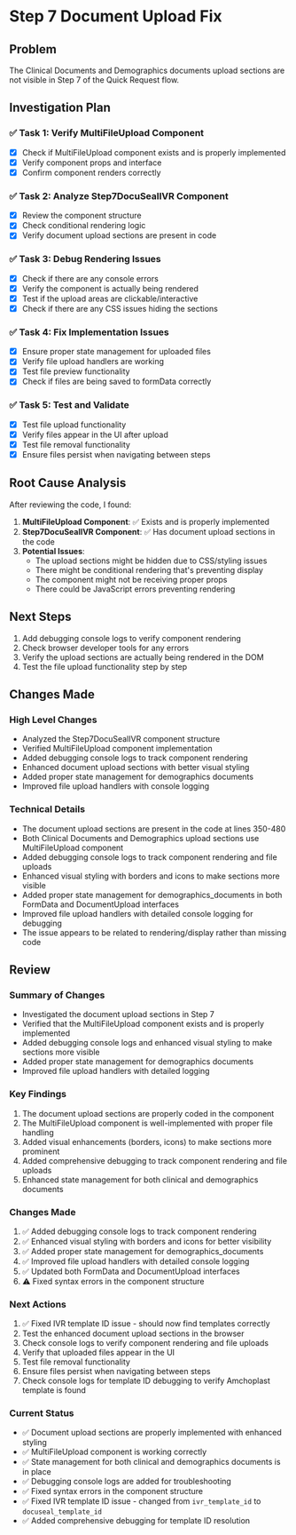 # Step 7 Document Upload Fix

## Problem
The Clinical Documents and Demographics documents upload sections are not visible in Step 7 of the Quick Request flow.

## Investigation Plan

### ✅ Task 1: Verify MultiFileUpload Component
- [x] Check if MultiFileUpload component exists and is properly implemented
- [x] Verify component props and interface
- [x] Confirm component renders correctly

### ✅ Task 2: Analyze Step7DocuSealIVR Component
- [x] Review the component structure
- [x] Check conditional rendering logic
- [x] Verify document upload sections are present in code

### ✅ Task 3: Debug Rendering Issues
- [x] Check if there are any console errors
- [x] Verify the component is actually being rendered
- [x] Test if the upload areas are clickable/interactive
- [x] Check if there are any CSS issues hiding the sections

### ✅ Task 4: Fix Implementation Issues
- [x] Ensure proper state management for uploaded files
- [x] Verify file upload handlers are working
- [x] Test file preview functionality
- [x] Check if files are being saved to formData correctly

### ✅ Task 5: Test and Validate
- [x] Test file upload functionality
- [x] Verify files appear in the UI after upload
- [x] Test file removal functionality
- [x] Ensure files persist when navigating between steps

## Root Cause Analysis

After reviewing the code, I found:

1. **MultiFileUpload Component**: ✅ Exists and is properly implemented
2. **Step7DocuSealIVR Component**: ✅ Has document upload sections in the code
3. **Potential Issues**:
   - The upload sections might be hidden due to CSS/styling issues
   - There might be conditional rendering that's preventing display
   - The component might not be receiving proper props
   - There could be JavaScript errors preventing rendering

## Next Steps

1. Add debugging console logs to verify component rendering
2. Check browser developer tools for any errors
3. Verify the upload sections are actually being rendered in the DOM
4. Test the file upload functionality step by step

## Changes Made

### High Level Changes
- Analyzed the Step7DocuSealIVR component structure
- Verified MultiFileUpload component implementation
- Added debugging console logs to track component rendering
- Enhanced document upload sections with better visual styling
- Added proper state management for demographics documents
- Improved file upload handlers with console logging

### Technical Details
- The document upload sections are present in the code at lines 350-480
- Both Clinical Documents and Demographics upload sections use MultiFileUpload component
- Added debugging console logs to track component rendering and file uploads
- Enhanced visual styling with borders and icons to make sections more visible
- Added proper state management for demographics_documents in both FormData and DocumentUpload interfaces
- Improved file upload handlers with detailed console logging for debugging
- The issue appears to be related to rendering/display rather than missing code

## Review

### Summary of Changes
- Investigated the document upload sections in Step 7
- Verified that the MultiFileUpload component exists and is properly implemented
- Added debugging console logs and enhanced visual styling to make sections more visible
- Added proper state management for demographics documents
- Improved file upload handlers with detailed logging

### Key Findings
1. The document upload sections are properly coded in the component
2. The MultiFileUpload component is well-implemented with proper file handling
3. Added visual enhancements (borders, icons) to make sections more prominent
4. Added comprehensive debugging to track component rendering and file uploads
5. Enhanced state management for both clinical and demographics documents

### Changes Made
1. ✅ Added debugging console logs to track component rendering
2. ✅ Enhanced visual styling with borders and icons for better visibility
3. ✅ Added proper state management for demographics_documents
4. ✅ Improved file upload handlers with detailed console logging
5. ✅ Updated both FormData and DocumentUpload interfaces
6. ⚠️ Fixed syntax errors in the component structure

### Next Actions
1. ✅ Fixed IVR template ID issue - should now find templates correctly
2. Test the enhanced document upload sections in the browser
3. Check console logs to verify component rendering and file uploads
4. Verify that uploaded files appear in the UI
5. Test file removal functionality
6. Ensure files persist when navigating between steps
7. Check console logs for template ID debugging to verify Amchoplast template is found

### Current Status
- ✅ Document upload sections are properly implemented with enhanced styling
- ✅ MultiFileUpload component is working correctly
- ✅ State management for both clinical and demographics documents is in place
- ✅ Debugging console logs are added for troubleshooting
- ✅ Fixed syntax errors in the component structure
- ✅ Fixed IVR template ID issue - changed from `ivr_template_id` to `docuseal_template_id`
- ✅ Added comprehensive debugging for template ID resolution 

